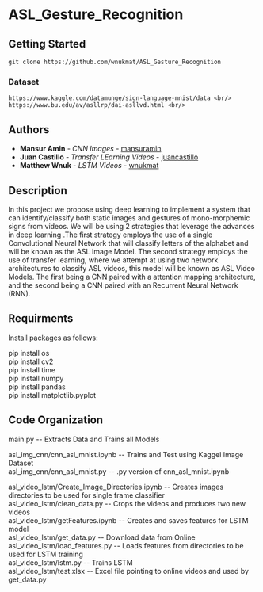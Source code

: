 # ASL_Gesture_Recognition

## Getting Started

```
git clone https://github.com/wnukmat/ASL_Gesture_Recognition
```

### Dataset

```
https://www.kaggle.com/datamunge/sign-language-mnist/data <br/>
https://www.bu.edu/av/asllrp/dai-asllvd.html <br/>
```

## Authors

* **Mansur Amin**    - *CNN Images*               - [mansuramin](https://github.com/mansuramin) <br/>
* **Juan Castillo**  - *Transfer LEarning Videos* - [juancastillo](https://github.com/camiloj4) <br/>
* **Matthew Wnuk**   - *LSTM Videos*              - [wnukmat](https://github.com/wnukmat) <br/>


## Description
In this project we propose using deep learning to implement a system that can identify/classify both static images and gestures of mono-morphemic signs from videos. We will be using 2 strategies that leverage the advances in deep learning .The first strategy employs the use of a single Convolutional Neural Network that will classify letters of the alphabet and will be known as the ASL Image Model. The second strategy employs the use of transfer learning, where we attempt at using two network architectures to classify ASL videos, this model will be known as ASL Video Models. The first being a CNN paired with a attention mapping architecture, and the second being a CNN paired with an Recurrent Neural Network (RNN).

## Requirments 
Install packages as follows: <br/>

pip install os <br/>
pip install cv2 <br/>
pip install time <br/>
pip install numpy <br/>
pip install pandas <br/>
pip install matplotlib.pyplot <br/>

## Code Organization

main.py                                       -- Extracts Data and Trains all Models <br/>

asl_img_cnn/cnn_asl_mnist.ipynb               -- Trains and Test using Kaggel Image Dataset <br/>
asl_img_cnn/cnn_asl_mnist.py                  -- .py version of cnn_asl_mnist.ipynb <br/>
 
asl_video_lstm/Create_Image_Directories.ipynb -- Creates images directories to be used for single frame classifier <br/>
asl_video_lstm/clean_data.py                  -- Crops the videos and produces two new videos <br/>
asl_video_lstm/getFeatures.ipynb              -- Creates and saves features for LSTM model <br/>
asl_video_lstm/get_data.py                    -- Download data from Online <br/>
asl_video_lstm/load_features.py               -- Loads features from directories to be used for LSTM training <br/> 
asl_video_lstm/lstm.py                        -- Trains LSTM <br/>
asl_video_lstm/test.xlsx                      -- Excel file pointing to online videos and used by get_data.py <br/>

